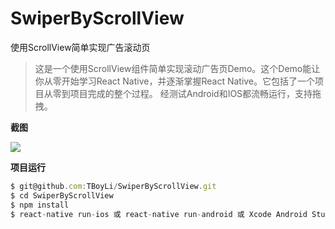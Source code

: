 # SwiperByScrollView
使用ScrollView简单实现广告滚动页

> 这是一个使用ScrollView组件简单实现滚动广告页Demo。这个Demo能让你从零开始学习React Native，并逐渐掌握React Native。它包括了一个项目从零到项目完成的整个过程。
> 经测试Android和IOS都流畅运行，支持拖拽。

**截图**

![](https://github.com/TBoyLi/SwiperByScrollView/raw/master/screenshot.png)

**项目运行**
```javascript
$ git@github.com:TBoyLi/SwiperByScrollView.git
$ cd SwiperByScrollView
$ npm install
$ react-native run-ios 或 react-native run-android 或 Xcode Android Studio 发开相应的项目运行
